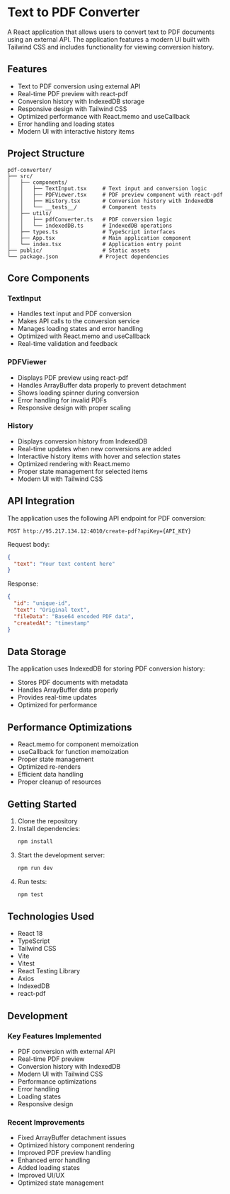 # Text to PDF Converter

A React application that allows users to convert text to PDF documents using an external API. The application features a modern UI built with Tailwind CSS and includes functionality for viewing conversion history.

## Features

- Text to PDF conversion using external API
- Real-time PDF preview with react-pdf
- Conversion history with IndexedDB storage
- Responsive design with Tailwind CSS
- Optimized performance with React.memo and useCallback
- Error handling and loading states
- Modern UI with interactive history items

## Project Structure

```
pdf-converter/
├── src/
│   ├── components/
│   │   ├── TextInput.tsx     # Text input and conversion logic
│   │   ├── PDFViewer.tsx     # PDF preview component with react-pdf
│   │   ├── History.tsx       # Conversion history with IndexedDB
│   │   └── __tests__/        # Component tests
│   ├── utils/
│   │   ├── pdfConverter.ts   # PDF conversion logic
│   │   └── indexedDB.ts      # IndexedDB operations
│   ├── types.ts              # TypeScript interfaces
│   ├── App.tsx               # Main application component
│   └── index.tsx             # Application entry point
├── public/                   # Static assets
└── package.json             # Project dependencies
```

## Core Components

### TextInput
- Handles text input and PDF conversion
- Makes API calls to the conversion service
- Manages loading states and error handling
- Optimized with React.memo and useCallback
- Real-time validation and feedback

### PDFViewer
- Displays PDF preview using react-pdf
- Handles ArrayBuffer data properly to prevent detachment
- Shows loading spinner during conversion
- Error handling for invalid PDFs
- Responsive design with proper scaling

### History
- Displays conversion history from IndexedDB
- Real-time updates when new conversions are added
- Interactive history items with hover and selection states
- Optimized rendering with React.memo
- Proper state management for selected items
- Modern UI with Tailwind CSS

## API Integration

The application uses the following API endpoint for PDF conversion:
```
POST http://95.217.134.12:4010/create-pdf?apiKey={API_KEY}
```

Request body:
```json
{
  "text": "Your text content here"
}
```

Response:
```json
{
  "id": "unique-id",
  "text": "Original text",
  "fileData": "Base64 encoded PDF data",
  "createdAt": "timestamp"
}
```

## Data Storage

The application uses IndexedDB for storing PDF conversion history:
- Stores PDF documents with metadata
- Handles ArrayBuffer data properly
- Provides real-time updates
- Optimized for performance

## Performance Optimizations

- React.memo for component memoization
- useCallback for function memoization
- Proper state management
- Optimized re-renders
- Efficient data handling
- Proper cleanup of resources

## Getting Started

1. Clone the repository
2. Install dependencies:
   ```bash
   npm install
   ```
3. Start the development server:
   ```bash
   npm run dev
   ```
4. Run tests:
   ```bash
   npm test
   ```

## Technologies Used

- React 18
- TypeScript
- Tailwind CSS
- Vite
- Vitest
- React Testing Library
- Axios
- IndexedDB
- react-pdf

## Development

### Key Features Implemented
- PDF conversion with external API
- Real-time PDF preview
- Conversion history with IndexedDB
- Modern UI with Tailwind CSS
- Performance optimizations
- Error handling
- Loading states
- Responsive design

### Recent Improvements
- Fixed ArrayBuffer detachment issues
- Optimized history component rendering
- Improved PDF preview handling
- Enhanced error handling
- Added loading states
- Improved UI/UX
- Optimized state management
